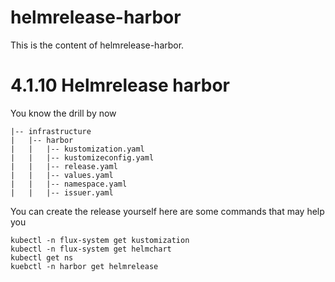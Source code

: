 # helmrelease-harbor
This is the content of helmrelease-harbor.

# 4.1.10 Helmrelease harbor

You know the drill by now&#x20;

```
|-- infrastructure
|   |-- harbor
|   |   |-- kustomization.yaml
|   |   |-- kustomizeconfig.yaml
|   |   |-- release.yaml
|   |   |-- values.yaml
|   |   |-- namespace.yaml
|   |   |-- issuer.yaml
```

You can create the release yourself here are some commands that may help you

```
kubectl -n flux-system get kustomization
kubectl -n flux-system get helmchart
kubectl get ns
kuebctl -n harbor get helmrelease
```

